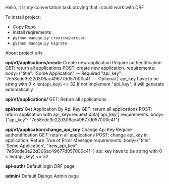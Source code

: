 Hello, it is my conversation task proving that i could work with DRF

To install project:
* Copy Repo
* install reqirements
* ```python manage.py createsuperuser```
* ```python manage.py migrate```

About project urls

**api/v1/applications/create**
Create new application
Require authentification
GET: return all applications
POST: create new application.
requirements:
body={"title": 'Some Application', -- Required
"api_key": '7e58cde3e22d306ac49677d057000c41' -- Optional
}
api_key have to be string with 0 < len(api_key) <= 32
If not implement "api_key", it will generate automatically

**api/v1/applications/**
GET: Return all applications

**api/test/**
Get Application By Api Key
GET: return all applications
POST: return application with api_key=request.data['api_key']
requirements:
body={"api_key": "7e58cde3e22d306ac49677d057000c41"}

**api/v1/application/change_api_key**
Change Api Key
Require authentification
GET: return all applications
POST: change api_key in application.
Return True of Error Message
requirements:
body={"title": 'Some Application',
"new_api_key": '7e58cde3e22d306ac49677d057000c41'
}
api_key have to be string with 0 < len(api_key) <= 32

**api-auth/**
Default login DRF page

**admin/**
Default Django Admin page
